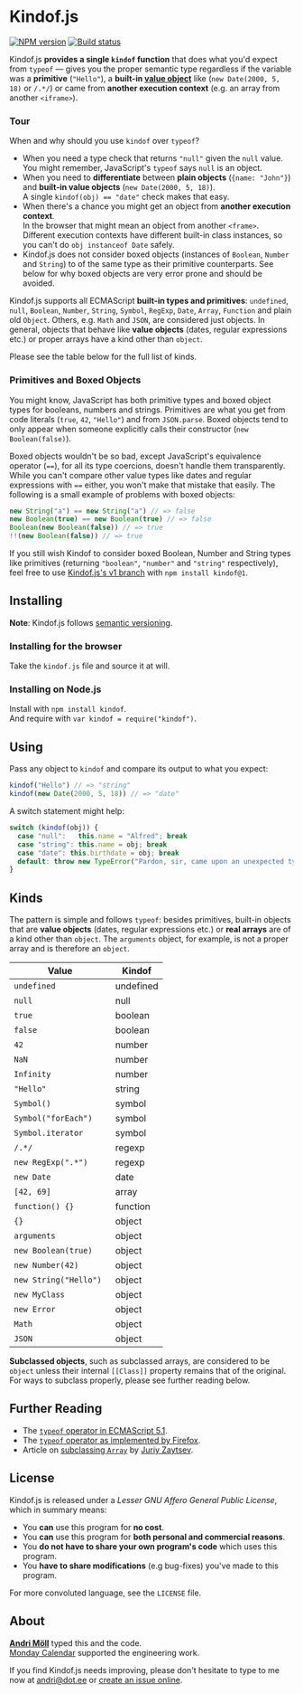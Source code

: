 Kindof.js
=========
[![NPM version][npm-badge]](https://www.npmjs.com/package/kindof)
[![Build status][travis-badge]](https://travis-ci.org/moll/js-kindof)

Kindof.js **provides a single `kindof` function** that does what you'd expect
from `typeof` — gives you the proper semantic type regardless if the variable
was a **primitive** (`"Hello"`), a **built-in [value object][value-object]**
like (`new Date(2000, 5, 18)` or `/.*/`) or came from **another execution
context** (e.g. an array from another `<iframe>`).

### Tour
When and why should you use `kindof` over `typeof`?

- When you need a type check that returns `"null"` given the `null` value.  
  You might remember, JavaScript's `typeof` says `null` is an object.
- When you need to **differentiate** between **plain objects** (`{name:
  "John"}`) and **built-in value objects** (`new Date(2000, 5, 18)`).  
  A single `kindof(obj) == "date"` check makes that easy.  
- When there's a chance you might get an object from **another execution
  context**.  
  In the browser that might mean an object from another `<frame>`.  
  Different execution contexts have different built-in class instances, so you
  can't do `obj instanceof Date` safely.
- Kindof.js does not consider boxed objects (instances of `Boolean`, `Number`
  and `String`) to of the same type as their primitive counterparts. See below
  for why boxed objects are very error prone and should be avoided.

Kindof.js supports all ECMAScript **built-in types and primitives**:
`undefined`, `null`, `Boolean`, `Number`, `String`, `Symbol`, `RegExp`, `Date`,
`Array`, `Function` and plain old `Object`. Others, e.g. `Math` and `JSON`, are
considered just objects.  In general, objects that behave like **value objects**
(dates, regular expressions etc.) or proper arrays have a kind other than
`object`.

Please see the table below for the full list of kinds.

### Primitives and Boxed Objects
You might know, JavaScript has both primitive types and boxed object types for
booleans, numbers and strings. Primitives are what you get from code literals
(`true`, `42`, `"Hello"`) and from `JSON.parse`. Boxed objects tend to only
appear when someone explicitly calls their constructor (`new Boolean(false)`).

Boxed objects wouldn't be so bad, except JavaScript's equivalence operator
(`==`), for all its type coercions, doesn't handle them transparently. While you
can't compare other value types like dates and regular expressions with `==`
either, you won't make that mistake that easily. The following is a small
example of problems with boxed objects:

```javascript
new String("a") == new String("a") // => false
new Boolean(true) == new Boolean(true) // => false
Boolean(new Boolean(false)) // => true
!!(new Boolean(false)) // => true
```

If you still wish Kindof to consider boxed Boolean, Number and String types like
primitives (returning `"boolean"`, `"number"` and `"string"` respectively), feel
free to use [Kindof.js's v1 branch][v1] with `npm install kindof@1`.

[value-object]: https://en.wikipedia.org/wiki/Value_object
[v1]: https://github.com/moll/kindof/tree/v1
[npm-badge]: https://img.shields.io/npm/v/kindof.svg
[travis-badge]: https://travis-ci.org/moll/js-kindof.png?branch=master


Installing
----------
**Note**: Kindof.js follows [semantic versioning](http://semver.org/).

### Installing for the browser
Take the `kindof.js` file and source it at will.

### Installing on Node.js
Install with `npm install kindof`.  
And require with `var kindof = require("kindof")`.


Using
-----
Pass any object to `kindof` and compare its output to what you expect:
```javascript
kindof("Hello") // => "string"
kindof(new Date(2000, 5, 18)) // => "date"
```

A switch statement might help:
```javascript
switch (kindof(obj)) {
  case "null":   this.name = "Alfred"; break
  case "string": this.name = obj; break
  case "date": this.birthdate = obj; break
  default: throw new TypeError("Pardon, sir, came upon an unexpected type.")
}
```


Kinds
-----
The pattern is simple and follows `typeof`: besides primitives, built-in objects
that are **value objects** (dates, regular expressions etc.) or **real arrays**
are of a kind other than `object`. The `arguments` object, for example, is not
a proper array and is therefore an `object`.

Value                 | Kindof
----------------------|----------
`undefined           `| undefined
`null                `| null
`true                `| boolean
`false               `| boolean
`42                  `| number
`NaN                 `| number
`Infinity            `| number
`"Hello"             `| string
`Symbol()            `| symbol
`Symbol("forEach")   `| symbol
`Symbol.iterator     `| symbol
`/.*/                `| regexp
`new RegExp(".*")    `| regexp
`new Date            `| date
`[42, 69]            `| array
`function() {}       `| function
`{}                  `| object
`arguments           `| object
`new Boolean(true)   `| object
`new Number(42)      `| object
`new String("Hello") `| object
`new MyClass         `| object
`new Error           `| object
`Math                `| object
`JSON                `| object

**Subclassed objects**, such as subclassed arrays, are considered to be `object`
unless their internal `[[Class]]` property remains that of the original. For
ways to subclass properly, please see further reading below.


Further Reading
---------------
- The [`typeof` operator in ECMAScript 5.1][typeof-ecma].
- The [`typeof` operator as implemented by Firefox][typeof-firefox].
- Article on [subclassing `Array`][subclass] by [Juriy Zaytsev][juriy].

[typeof-ecma]: http://www.ecma-international.org/ecma-262/5.1/#sec-11.4.3
[typeof-firefox]: https://developer.mozilla.org/en-US/docs/Web/JavaScript/Reference/Operators/typeof
[subclass]: http://perfectionkills.com/how-ecmascript-5-still-does-not-allow-to-subclass-an-array/
[juriy]: http://perfectionkills.com


License
-------
Kindof.js is released under a *Lesser GNU Affero General Public License*, which
in summary means:

- You **can** use this program for **no cost**.
- You **can** use this program for **both personal and commercial reasons**.
- You **do not have to share your own program's code** which uses this program.
- You **have to share modifications** (e.g bug-fixes) you've made to this
  program.

For more convoluted language, see the `LICENSE` file.


About
-----
**[Andri Möll](http://themoll.com)** typed this and the code.  
[Monday Calendar](https://mondayapp.com) supported the engineering work.

If you find Kindof.js needs improving, please don't hesitate to type to me now
at [andri@dot.ee][email] or [create an issue online][issues].

[email]: mailto:andri@dot.ee
[issues]: https://github.com/moll/js-kindof/issues
